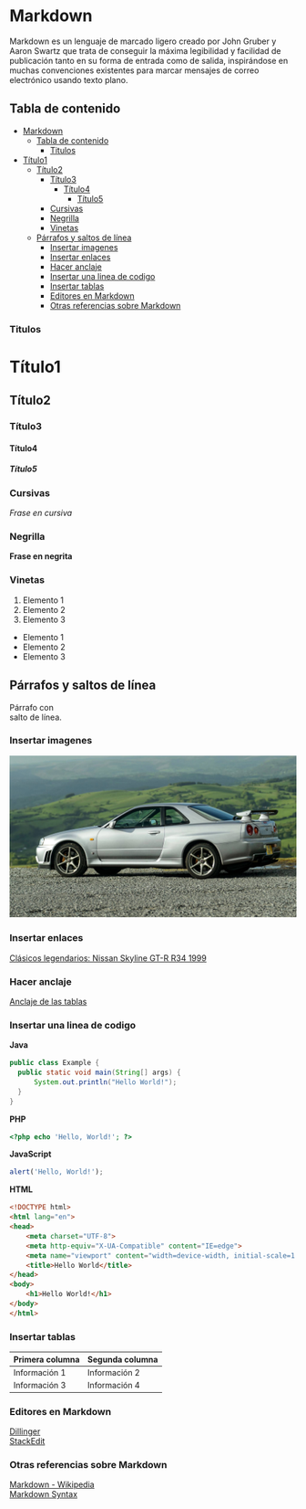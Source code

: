 
# Markdown

Markdown es un lenguaje de marcado ligero creado por John Gruber y Aaron Swartz que trata de conseguir la máxima legibilidad y facilidad de publicación tanto en su forma de entrada como de salida, inspirándose en muchas convenciones existentes para marcar mensajes de correo electrónico usando texto plano.

## Tabla de contenido

- [Markdown](#markdown)
  - [Tabla de contenido](#tabla-de-contenido)
    - [Titulos](#titulos)
- [Título1](#título1)
  - [Título2](#título2)
    - [Título3](#título3)
      - [Título4](#título4)
        - [Título5](#título5)
    - [Cursivas](#cursivas)
    - [Negrilla](#negrilla)
    - [Vinetas](#vinetas)
  - [Párrafos y saltos de línea](#párrafos-y-saltos-de-línea)
    - [Insertar imagenes](#insertar-imagenes)
    - [Insertar enlaces](#insertar-enlaces)
    - [Hacer anclaje](#hacer-anclaje)
    - [Insertar una linea de codigo](#insertar-una-linea-de-codigo)
    - [Insertar tablas](#insertar-tablas)
    - [Editores en Markdown](#editores-en-markdown)
    - [Otras referencias sobre Markdown](#otras-referencias-sobre-markdown)

### Titulos 

# Título1
## Título2
### Título3
#### Título4
##### Título5

### Cursivas

*Frase en cursiva*

### Negrilla

**Frase en negrita**

### Vinetas

1. Elemento 1
2. Elemento 2
3. Elemento 3

- Elemento 1
- Elemento 2
- Elemento 3

## Párrafos y saltos de línea

Párrafo con <br> salto de línea.

### Insertar imagenes

![Nissan Skyline](nissan_skyline.jpg)

### Insertar enlaces

[Clásicos legendarios: Nissan Skyline GT-R R34 1999](https://www.google.com/url?sa=i&url=https%3A%2F%2Fes.motor1.com%2Fnews%2F183448%2Fnissan-skyline-gtr-r34-1999%2F&psig=AOvVaw3UxCM6Z5PKyRGwLEWBfsPo&ust=1667651353252000&source=images&cd=vfe&ved=0CA0QjRxqFwoTCMjoxcfDlPsCFQAAAAAdAAAAABAI)

### Hacer anclaje

[Anclaje de las tablas](#insertar-tablas) 

### Insertar una linea de codigo

**Java**
```java
public class Example {
  public static void main(String[] args) {
      System.out.println("Hello World!");
  }
}
```
**PHP**
```PHP
<?php echo 'Hello, World!'; ?>
```
**JavaScript**
```JavaScript
alert('Hello, World!');
```
**HTML**
```HTML
<!DOCTYPE html>
<html lang="en">
<head>
    <meta charset="UTF-8">
    <meta http-equiv="X-UA-Compatible" content="IE=edge">
    <meta name="viewport" content="width=device-width, initial-scale=1.0">
    <title>Hello World</title>
</head>
<body>
    <h1>Hello World!</h1>
</body>
</html>
```

### Insertar tablas

| Primera columna | Segunda columna |
| -- | -- |
| Información 1 | Información 2 |
| Información 3 | Información 4 |

### Editores en Markdown 

[Dillinger](https://dillinger.io/)<br>
[StackEdit](https://stackedit.io/app#)

### Otras referencias sobre Markdown

[Markdown - Wikipedia](https://es.wikipedia.org/wiki/Markdown)<br>
[Markdown Syntax](https://www.markdownguide.org/basic-syntax/)
